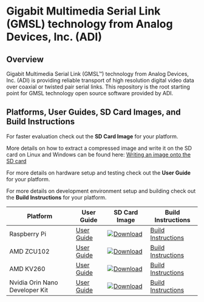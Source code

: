 # Gigabit Multimedia Serial Link (GMSL) technology from Analog Devices, Inc. (ADI)

## Overview
Gigabit Multimedia Serial Link (GMSL™) technology from Analog Devices, Inc. (ADI) is providing reliable transport of high resolution digital video data
over coaxial or twisted pair serial links. This repository is the root starting point for GMSL technology open source software provided by ADI.

## Platforms, User Guides, SD Card Images, and Build Instructions

For faster evaluation check out the **SD Card Image** for your platform.

More details on how to extract a compressed image and write it on the SD card on Linux and Windows can be found here: [Writing an image onto the SD card](http://github.com/analogdevicesinc/aditof_sdk/blob/master/doc/sdcard_burn.md)

For more details on hardware setup and testing check out the **User Guide** for your platform.

For more details on development environment setup and building check out the **Build Instructions** for your platform.

| Platform                       | User Guide         | SD Card Image               | Build Instructions         |
| ------------------------------ | ------------------ | --------------------------- | -------------------------- |
| Raspberry Pi                   | [User Guide][ug-0] | [![Download][dlsh-0]][dl-0] | [Build Instructions][bi-0] |
| AMD ZCU102                     | [User Guide][ug-1] | [![Download][dlsh-1]][dl-1] | [Build Instructions][bi-1] |
| AMD KV260                      | [User Guide][ug-2] | [![Download][dlsh-2]][dl-2] | [Build Instructions][bi-2] |
| Nvidia Orin Nano Developer Kit | [User Guide][ug-3] | [![Download][dlsh-3]][dl-3] | [Build Instructions][bi-3] |

[ug-0]: https://wiki.analog.com/resources/eval/user-guides/ad-gmslcamrpi-adp/ug_rpi
[ug-1]: https://wiki.analog.com/resources/eval/user-guides/ad-gmslcamrpi-adp/ug_amd_kria
[ug-2]: https://wiki.analog.com/playground/gmsl-zcu102-guide
[ug-3]: https://wiki.analog.com/resources/eval/user-guides/ad-gmslcamrpi-adp/ug_nvidia_jetson_orin_nano

[bi-0]: https://github.com/analogdevicesinc/linux/blob/gmsl/rpi-6.1.y/README-GMSL.md
[bi-1]: https://github.com/analogdevicesinc/linux/blob/gmsl/xilinx_v6.1_LTS/README-GMSL.md
[bi-2]: https://github.com/analogdevicesinc/linux/blob/gmsl/xilinx_v6.1_LTS/README-GMSL.md
[bi-3]: https://github.com/analogdevicesinc/linux/blob/gmsl/xilinx_v6.1_LTS/README-GMSL.md

[dlsh-0]: https://img.shields.io/badge/release-RPI_Image-blue.svg
[dlsh-1]: https://img.shields.io/badge/release-Kria_Image-blue.svg
[dlsh-2]: https://img.shields.io/badge/release-ZCU102_Image-blue.svg
[dlsh-3]: https://img.shields.io/badge/release-Nvidia_Orin_Nano_Image-blue.svg

[dl-0]: #none
[dl-1]: #none
[dl-2]: #none
[dl-3]: #none
